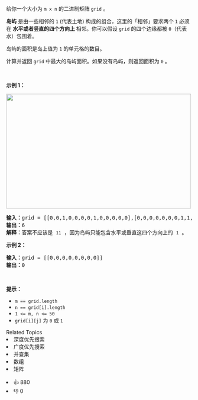 <p>给你一个大小为 <code>m x n</code> 的二进制矩阵 <code>grid</code> 。</p>

<p><strong>岛屿</strong>&nbsp;是由一些相邻的&nbsp;<code>1</code>&nbsp;(代表土地) 构成的组合，这里的「相邻」要求两个 <code>1</code> 必须在 <strong>水平或者竖直的四个方向上 </strong>相邻。你可以假设&nbsp;<code>grid</code> 的四个边缘都被 <code>0</code>（代表水）包围着。</p>

<p>岛屿的面积是岛上值为 <code>1</code> 的单元格的数目。</p>

<p>计算并返回 <code>grid</code> 中最大的岛屿面积。如果没有岛屿，则返回面积为 <code>0</code> 。</p>

<p>&nbsp;</p>

<p><strong>示例 1：</strong></p> 
<img alt="" src="https://assets.leetcode.com/uploads/2021/05/01/maxarea1-grid.jpg" style="width: 500px; height: 310px;" /> 
<pre>
<strong>输入：</strong>grid = [[0,0,1,0,0,0,0,1,0,0,0,0,0],[0,0,0,0,0,0,0,1,1,1,0,0,0],[0,1,1,0,1,0,0,0,0,0,0,0,0],[0,1,0,0,1,1,0,0,1,0,1,0,0],[0,1,0,0,1,1,0,0,1,1,1,0,0],[0,0,0,0,0,0,0,0,0,0,1,0,0],[0,0,0,0,0,0,0,1,1,1,0,0,0],[0,0,0,0,0,0,0,1,1,0,0,0,0]]
<strong>输出：</strong>6
<strong>解释：</strong>答案不应该是 <span><code>11</code></span> ，因为岛屿只能包含水平或垂直这四个方向上的 <span><code>1</code></span> 。
</pre>

<p><strong>示例 2：</strong></p>

<pre>
<strong>输入：</strong>grid = [[0,0,0,0,0,0,0,0]]
<strong>输出：</strong>0
</pre>

<p>&nbsp;</p>

<p><strong>提示：</strong></p>

<ul> 
 <li><code>m == grid.length</code></li> 
 <li><code>n == grid[i].length</code></li> 
 <li><code>1 &lt;= m, n &lt;= 50</code></li> 
 <li><code>grid[i][j]</code> 为 <code>0</code> 或 <code>1</code></li> 
</ul>

<div><div>Related Topics</div><div><li>深度优先搜索</li><li>广度优先搜索</li><li>并查集</li><li>数组</li><li>矩阵</li></div></div><br><div><li>👍 880</li><li>👎 0</li></div>